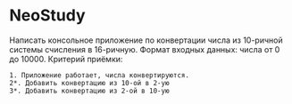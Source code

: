 # NeoStudy

  Написать консольное приложение по конвертации числа из 10-ричной системы
счисления в 16-ричную. Формат входных данных: числа от 0 до 10000.
Критерий приёмки:

    1. Приложение работает, числа конвертируются.
    2*. Добавить конвертацию из 10-ой в 2-ую
    3*. Добавить конвертацию из 2-ой в 10-ую
